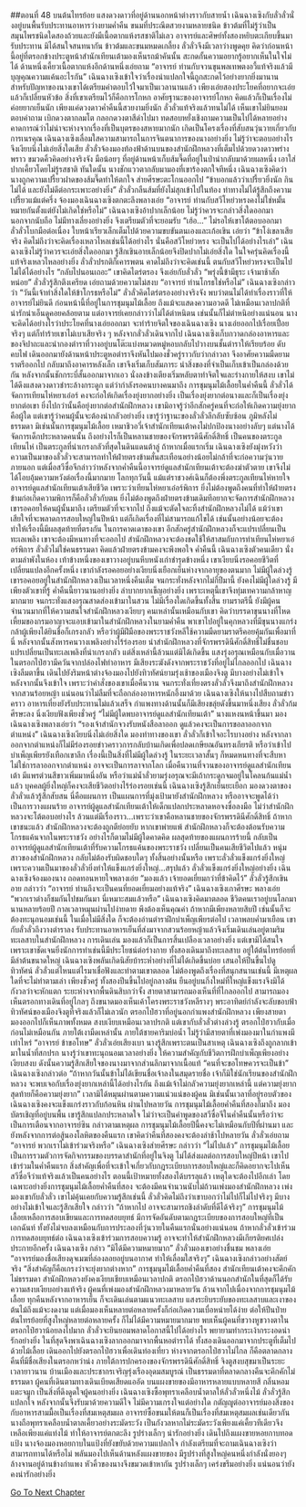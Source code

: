 ##ตอนที่ 48 บนต้นไทรย้อย
แสงดวงดาวที่อยู่ด้านนอกหน้าต่างราวกับสายน้ำ เฉินฉางเซิงกับลั่วลั่วนั่งอยู่บนพื้นรับประทานอาหารว่างยามค่ำคืน ขนมที่ประณีตสวยงามหลายชนิด ข้าวต้มที่ไม่รู้ว่าเป็นสมุนไพรชนิดใดสองถ้วยและยังมีเนื้อตากแห้งรสชาติไม่เลว อาจารย์และศิษย์ทั้งสองหยิบตะเกียบขึ้นมารับประทาน มิได้สนใจสนทนากัน
ข้าวต้มและขนมหมดเกลี้ยง ลั่วลั่วจึงมีเวลาว่างพูดคุย คิดว่าก่อนหน้านี้อยู่ที่ตรอกข้างประตูหน้าสำนักเทียนเต้ามองเห็นรถม้าคันนั้น สะกดกั้นความอยากรู้อยากเห็นในใจไม่ได้ ด้านหนึ่งเคี้ยวเนื้อตากแห้งอีกด้านหนึ่งเอ่ยถาม “อาจารย์ ท่านกับจวนขุนพลเทพตงอวี้แท้จริงแล้วมีบุญคุณความแค้นอะไรกัน”
เฉินฉางเซิงเข้าใจว่าเรื่องน่าแปลกใจนี้ถูกสะกดไว้อย่างยากยิ่งมานาน สำหรับปัญหาของนางเขาได้เตรียมคำตอบไว้ใจมาเป็นเวลานานแล้ว เพียงเอ่ยสองประโยคที่อยากจะเอ่ย แล้วก็เปลี่ยนหัวข้อ สิ่งที่เขาเตรียมไว้ก็คือการโกหก อาศัยฐานะของอาจารย์โกหก คิดแล้วก็เป็นเรื่องไม่ค่อยยากเย็นนัก
เพียงแค่ดวงดาวค่ำคืนนี้สวยงามยิ่งนัก ลั่วลั่วแท้จริงแล้วทนไม่ได้ เห็นเขาไม่ยินยอมตอบคำถาม เบิกดวงตากลมโต กลอกดวงตาสีดำไปมา ทดสอบหยั่งเชิงถามความเป็นไปได้หลายอย่าง คาดการณ์ว่าไม่น่าจะห่างจากเรื่องที่เป็นบุตรของสหายมากนัก เกิดเป็นโครงเรื่องที่สับสนวุ่นวายเกี่ยวกับการเนรคุณ
เฉินฉางเซิงเลื่อมใสความสามารถในการจินตนาการของนางอย่างยิ่ง ไม่รู้ว่าจะตอบอย่างไร จึงเงียบนิ่งไม่เอ่ยสิ่งใดเสีย
ลั่วลั่วจ้องมองท้องฟ้าด้านบนของสำนักฝึกหลวงที่เต็มไปด้วยดวงดาวพร่างพราว ขมวดคิ้วคิดอย่างจริงจัง มือน้อยๆ ที่อยู่ด้านหน้าเก็บส้มจี๊ดที่อยู่ในป่านำกลับมาด้วยผลหนึ่ง เอาใส่ปากเคี้ยวโดยไม่รู้รสชาติ ทันใดนั้น นางชักแววตากลับมามองที่เขาร้องตกใจทีหนึ่ง
เฉินฉางเซิงคิดว่านางถูกความเปรี้ยวฝาดของส้มจี๊ดทำให้ตกใจ ส่ายศีรษะตะโกนออกไป “ข้าบอกแล้วว่าเปรี้ยวยิ่งนัก กินไม่ได้ และยังไม่ดีต่อกระเพาะอย่างยิ่ง”
ลั่วลั่วกลืนส้มที่ยังไม่สุกเข้าไปในท้อง ท่าทางไม่ได้รู้สึกถึงความเปรี้ยวแม้แต่ครึ่ง จ้องมองเฉินฉางเซิงตกตะลึงพลางเอ่ย “อาจารย์ ท่านกับสวีโหย่วหรงคงไม่ใช่หมั้นหมายกันตั้งแต่ยังไม่เกิดใช่หรือไม่”
เฉินฉางเซิงอ้าปากเล็กน้อย ไม่รู้ว่าควรจะกล่าวสิ่งใดออกมา นอกจากนับถือ ไม่มีทางเลี่ยงอย่างยิ่ง จึงเตรียมตัวที่จะยอมรับ
“เฮ้อ...”
ไม่รอให้เขาโต้ตอบออกมา ลั่วลั่วโบกมือต่อเนื่อง ใบหน้าเรียวเล็กเต็มไปด้วยความขบขันตนเองและเก้อเขิน เอ่ยว่า “ข้าโง่เขลาเสียจริง คิดไม่ถึงว่าจะคิดเรื่องเหลวไหลเช่นนี้ได้อย่างไร นั่นคือสวีโหย่วหรง จะเป็นไปได้อย่างไรเล่า”
เฉินฉางเซิงไม่รู้ว่าควรจะเอ่ยสิ่งใดออกมา รู้สึกเขินอายเล็กน้อยจึงปิดปากไม่เอ่ยสิ่งใด ในใจครุ่นคิดเรื่องนี้แท้จริงเหลวไหลอย่างยิ่ง ลั่วลั่วปรกติก็เคารพตน คาดไม่ถึงว่าจะคิดเช่นนี้ ตนกับสวีโหย่วหรงจะเป็นไปไม่ได้ได้อย่างไร
“กลับไปนอนเถอะ” เขาคิดไตร่ตรอง จึงเอ่ยกับลั่วลั่ว “พรุ่งนี้ข้ามีธุระ เจ้ามาช้าสักหน่อย”
ลั่วลั่วรู้สึกตึงเครียด เอ่ยถามด้วยความไม่สงบ “อาจารย์ ท่านโกรธใช่หรือไม่”
เฉินฉางเซิงกล่าวว่า “วันนี้เจ้าทำสิ่งใดให้ข้าโกรธหรือไม่”
ลั่วลั่วคิดไตร่ตรองอย่างจริงจัง พบว่าตนไม่ได้ทำเรื่องราวที่ให้อาจารย์ไม่ยินดี ก่อนหน้านี้ที่อยู่ในการชุมนุมไม้เลื้อย ถึงแม้จะแสดงความอวดดี ไม่เหมือนเวลาปกติที่น่ารักน่าเอ็นดูคอยคล้อยตาม แต่อาจารย์เคยกล่าวว่าไม่ได้ตำหนิตน เช่นนั้นก็ไม่ตำหนิอย่างแน่นอน
นางจะคิดได้อย่างไรว่าประโยคที่นางเอ่ยออกมา จะทำร้ายจิตใจของเฉินฉางเซิง
นางเอ่ยออกไปเรื่อยเปื่อยจริงๆ แต่ก็ทำร้ายเขาไม่เบาเสียจริง ๆ
หลังจากลั่วลั่วเดินจากไป เฉินฉางเซิงเก็บกวาดกล่องอาหารและของจิปาถะและนำกองตำราที่วางอยู่บนโต๊ะแบ่งหมวดหมู่หอบกลับไปวางบนชั้นตำราให้เรียบร้อย ดับคบไฟ เดินออกมายังด้านหน้าประตูหอตำราจึงหันไปมองชั่วครู่ราวกับว่ากล่าวลา จึงอาศัยความมืดยามราตรีออกไป
กลับมาถึงอาคารหลังเล็ก เขาจึงเริ่มเก็บสัมภาระ นำสิ่งของที่จำเป็นเก็บเข้าเป็นกล่องด้วยกัน หลังจากนั้นชักกระบี่สั้นออกมาจากเอว นั่งลงข้างเตียงเริ่มหลับตาทำจิตใจและร่างกายให้สงบ เขาไม่ได้ดึงแสงดวงดาวชำระล้างกระดูก แต่ว่ากำลังรอคนบางคนมาถึง
การชุมนุมไม้เลื้อยในค่ำคืนนี้ ลั่วลั่วได้จัดการเทียนไห่หยาเอ๋อร์ คงจะก่อให้เกิดเรื่องยุ่งยากอย่างยิ่ง เป็นเรื่องยุ่งยากต่อนางและก็เป็นเรื่องยุ่งยากต่อเขา ยิ่งไปกว่านั้นคือยุ่งยากต่อสำนักฝึกหลวง เขามิอาจรู้ว่าอีกสักครู่คนที่จะก่อให้เกิดความยุ่งยากคือผู้ใด แต่เขารู้ว่าคนผู้นั้นจะต้องน่ากลัวอย่างยิ่ง
เขารู้ว่าฐานะของลั่วลั่วลึกลับซับซ้อน ภูมิหลังไม่ธรรมดา มิเช่นนั้นการชุมนุมไม้เลื้อย เหมาชิวอวี่เจ้าสำนักเทียนเต้าคงไม่ปกป้องนางอย่างลับๆ แต่นางได้จัดการเด็กประหลาดคนนั้น ถึงอย่างไรก็เป็นหลานชายของจักรพรรดินีศักดิ์สิทธิ์ เป็นคนของตระกูลเทียนไห่ เป็นตระกูลที่น่าเกรงกลัวที่สุดในดินแดนต้าลู่
ถ้าหากเมื่อแรกเริ่ม เฉินฉางเซิงยังมุ่งหวังว่าความเป็นมาของลั่วลั่วจะสามารถทำให้ฝ่ายตรงข้ามสั่นสะเทือนอย่างน้อยไม่กล้าที่จะก่อความวุ่นวายภายนอก แต่เมื่อสวีซื่อจีกล่าวว่าหลังจากค่ำคืนนี้อาจารย์ดูแลสำนักเทียนเต้าจะต้องฆ่าตัวตาย เขาจึงไม่ได้โอบอุ้มความหวังต่อเรื่องนี้มากมาย
โลกทุกวันนี้ แม้แต่ราชวงศ์เฉินก็ต้องพึ่งตระกูลเทียนไห่หายใจ อาจารย์ดูแลสำนักเทียนเต้าเสียชีวิต เพราะว่าเทียนไห่หยาเอ๋อร์พิการ ยิ่งไม่ต้องพูดถึงคนที่ทำให้ฝ่ายตรงข้ามก่อเกิดความพิการก็คือลั่วลั่วกับตน ยิ่งไม่ต้องพูดถึงฝ่ายตรงข้ามเดิมทีอยากจะจัดการสำนักฝึกหลวง
เขารอคอยให้คนผู้นั้นมาถึง เตรียมตัวที่จะจากไป ถึงแม้จะตัดใจละทิ้งสำนักฝึกหลวงไม่ได้ แม้ว่าเขาเสียใจที่จะพลาดการสอบใหญ่ในปีหน้า แต่ก็เกิดเรื่องที่ไม่สามารถแก้ไขได้ เช่นนั้นอย่างน้อยจะต้องทำให้เรื่องนี้มีผลสุดท้ายที่ตรงกัน
ในการคาดเดาของเขา อีกสักครู่สำนักฝึกหลวงก็จะแปรเปลี่ยนเป็นทะเลเพลิง
เขาจะต้องมีหนทางที่จะออกไป
สำนักฝึกหลวงจะต้องชดใช้ให้สาสมกับการทำเทียนไห่หยาเอ๋อร์พิการ ลั่วลั่วไม่ใช่คนธรรมดา คิดแล้วฝ่ายตรงข้ามคงจะพึงพอใจ
ค่ำคืนนี้
เฉินฉางเซิงตัวคนเดียว
นั่งตามลำพังในห้อง
เท้าข้างหนึ่งของเขาวางอยู่บนหีบหนังเก่าชำรุดข้างหนึ่ง
เขาเงียบนิ่งรอคอยชีวิตที่เปลี่ยนแปลงอีกครั้งหนึ่ง
เขากำลังรอคอยอย่างเงียบนิ่งเยือกเย็นห่างจากอายุของตนมาก
ไม่มีผู้ใดล่วงรู้ เขารอคอยอยู่ในสำนักฝึกหลวงเป็นเวลาหนึ่งคืนเต็ม จนกระทั่งหลังจากไม่กี่ปีมานี้ ยังคงไม่มีผู้ใดล่วงรู้ มีเพียงตัวเขาที่รู้ ค่ำคืนนี้ยาวนานอย่างยิ่ง ลำบากยากเข็ญอย่างยิ่ง เพราะเหตุนี้เขาจึงทุ่มเทความกล้าหาญมากมาย
จนกระทั่งแสงอรุณสาดส่องเข้ามาในสวน ไม่มีเรื่องใดเกิดขึ้นทั้งสิ้น
ยามราตรีนี้ ยังมีผู้คนจำนวนมากที่ให้ความสนใจสำนักฝึกหลวงเงียบๆ
คนเหล่านั้นเหมือนกับเขา คิดว่าบรรดาขุนนางที่โหดเหี้ยมของกรมอาญาจะแอบเข้ามาในสำนักฝึกหลวงในยามค่ำคืน พาเขาไปอยู่ในคุกหลวงที่มีขุนนางแกร่งกล้าผู้เพียงได้ยินชื่อก็เกรงกลัว หรือว่าผู้มีฝีมือของพระราชวังหลีใช้ความมืดยามราตรีคอยคุ้มกันเพื่อมาที่นี่ หลังจากนั้นสังหารคนวางเพลิงอย่างไร้ร่องรอย นำสำนักฝึกหลวงที่จักรพรรดินีศักดิ์สิทธิ์ไม่ชื่นชอบแปรเปลี่ยนเป็นทะเลเพลิงที่น่าเกรงกลัว
แต่สิ่งเหล่านี้ล้วนแต่มิได้เกิดขึ้น
แสงรุ่งอรุณเหมือนกับเมื่อวาน ในตรอกไป๋ฮวามีควันจากปล่องไฟทำอาหาร มีเสียงระฆังดังจากพระราชวังที่อยู่ไม่ไกลออกไป
เฉินฉางเซิงลืมตาขึ้น เดินไปยังริมหน้าต่างจ้องมองไปยังทิวทัศน์ยามรุ่งเช้าของเมืองจิงตู มีบางอย่างไม่เข้าใจ หลังจากนั้นจึงเข้าใจ
เพราะว่าคำสั่งของเขาเมื่อคืนวาน จนกระทั่งเที่ยงตรงลั่วลั่วจึงมาถึงสำนักฝึกหลวงจากสวนร้อยหญ้า แน่นอนว่าไม่ลืมที่จะถือกล่องอาหารหนักอึ้งมาด้วย
เฉินฉางเซิงให้นางไปสืบถามข่าวคราว
อาหารเที่ยงยังรับประทานไม่แล้วเสร็จ กำแพงทางด้านนั้นก็มีเสียงขลุ่ยดังขึ้นมาหนึ่งเสียง ลั่วลั่วก้มศีรษะลง นิ่งเงียบฟังเพียงชั่วครู่
“ไม่มีผู้ใดพบอาจารย์ดูแลสำนักเทียนเต้า”
นางแหงนหน้าขึ้นมา มองเฉินฉางเซิงพลางเอ่ยว่า “รองเจ้าสำนักจวงรับหนังสือลาออก ดูแล้วคงจะเป็นการขอลาออกจากตำแหน่ง”
เฉินฉางเซิงเงียบนิ่งไม่เอ่ยสิ่งใด มองท่าทางของเขา ลั่วลั่วก็เข้าใจอะไรบางอย่าง
หลังจากลาออกจากตำแหน่งก็ไม่มีร่องรอยข่าวคราวการกลับบ้านเกิดเพื่อปลดเกษียณอันทรงเกียรติ หรือว่าเข้าไปบำเพ็ญเพียรยังเทือกเขาลึก เรื่องนี้เป็นสิ่งที่ไม่มีผู้ใดล่วงรู้ ในระยะเวลาสั้นๆ ก็หมดหนทางที่จะสืบหา
ไม่ใช่การลาออกจากตำแหน่ง อาจจะเป็นการลาจากโลก
เมื่อคืนวานที่จวนของอาจารย์ดูแลสำนักเทียนเต้า มีแพรต่วนสีขาวเพิ่มมาหนึ่งอัน หรือว่าแม่น้ำลั่วยามรุ่งอรุณจะมีเถ้ากระดูกจมอยู่ในโคลนก้นแม่น้ำแล้ว
บุคคลผู้ยิ่งใหญ่ก็คงจะเสียชีวิตอย่างไร้ร่องรอยเช่นนี้
เฉินฉางเซิงรู้สึกเย็นยะเยือก มองดวงตาของลั่วลั่วแล้วรู้สึกสับสน
นี่คือแผนการ เป็นแผนการที่มุ่งเป้ามายังสำนักฝึกหลวง หรืออาจจะพูดได้ว่าเป็นการวางแผนร้าย
อาจารย์ผู้ดูแลสำนักเทียนเต้าให้เด็กแปลกประหลาดหอจงซื่อลงมือ ไม่ว่าสำนักฝึกหลวงจะโต้ตอบอย่างไร ล้วนแต่มีเรื่องราว...เพราะว่าเขาคือหลานชายของจักรพรรดินีศักดิ์สิทธิ์ ถ้าหากเขาชนะแล้ว สำนักฝึกหลวงจะต้องถูกตีย่อยยับ หากเขาพ่ายแพ้ สำนักฝึกหลวงก็จะต้องต้อนรับความโกรธแค้นจากในพระราชวัง
อย่างไรก็ตามไม่มีผู้ใดคาดคิด ผลสุดท้ายของแผนการร้ายนี้ กลับเป็นอาจารย์ผู้ดูแลสำนักเทียนเต้าที่รับความโกรธแค้นของพระราชวัง เปลี่ยนเป็นคนเสียชีวิตไปแล้ว หนุ่มสาวของสำนักฝึกหลวง กลับไม่ต้องรับผิดชอบใดๆ ทั้งสิ้นอย่างนั้นหรือ เพราะลั่วลั่วแข็งแกร่งยิ่งใหญ่ เพราะความเป็นมาของลั่วลั่วยิ่งทำให้แข็งแกร่งยิ่งใหญ่...สรุปแล้ว ลั่วลั่วแข็งแกร่งยิ่งใหญ่อย่างยิ่ง
เฉินฉางเซิงจ้องมองนาง ถอดทอนหายใจพลางเอ่ย “มองแล้ว เจ้ายอดเยี่ยมกว่าที่ข้าคิดไว้”
ลั่วลั่วรู้สึกเขินอาย กล่าวว่า “อาจารย์ ท่านถึงจะเป็นคนที่ยอดเยี่ยมอย่างแท้จริง”
เฉินฉางเซิงเกาศีรษะ พลางเอ่ย “พวกเราต่างก็ชมกันไปชมกันมา นี่เหมาะสมแล้วหรือ”
เฉินฉางเซิงคิดมาตลอด ชีวิตคนเราอยู่บนโลกมานานหลายร้อยปี กาลเวลาหมุนผ่านไปง่ายดาย พึงต้องเห็นคุณค่า ถ้าหากมีเพียงหลายสิบปี เช่นนั้นก็จะต้องทะนุถนอมเช่นนี้ ในเมื่อไม่มีสิ่งใด ก็จะต้องอ่านตำราฝึกบำเพ็ญเพียรต่อไป เวลาพลบค่ำมาเยือน เขากับลั่วลั่วถึงวางตำราลง รับประทานอาหารเย็นที่ส่งมาจากสวนร้อยหญ้าแล้วจึงเริ่มเดินเล่นอยู่ตามริมทะเลสาบในสำนักฝึกหลวง
การเดินเล่น มองแล้วก็เป็นการสิ้นเปลืองเวลาอย่างยิ่ง แต่เขามิได้สนใจ เพราะเขาชัดเจนยิ่งนักการทำเช่นนี้มีประโยชน์ต่อร่างกาย
ทั้งสองเดินมาถึงทะเลสาบ อยู่ใต้ต้นไทรย้อยที่มีลำต้นขนาดใหญ่ เฉินฉางเซิงพลันเกิดนิสัยบ้าระห่ำอย่างที่ไม่ได้เกิดขึ้นบ่อย เสนอให้ปีนขึ้นไปดูทิวทัศน์ ลั่วลั่วแต่ไหนแต่ไรมาเชื่อฟังและทำตามเขาตลอด ไม่ต้องพูดถึงเรื่องที่สนุกสนานเช่นนี้ มีเหตุผลใดที่จะไม่ทำตามเล่า
เพียงชั่วครู่ ทั้งสองปีนขึ้นไปอยู่กลางต้น ยืนอยู่บนกิ่งใหม่ที่ใหญ่แข็งแรงจึงมิได้กังวลว่าจะหักแตก ระยะห่างจากพื้นดินสิบกว่าจั้ง สายตาสามารถมองเห็นที่ที่ไกลออกไป สามารถมองเห็นตรอกทางเดินที่อยู่ไกลๆ ถึงขนาดมองเห็นเค้าโครงพระราชวังหลีรางๆ
พระอาทิตย์กำลังจะลับขอบฟ้า ทิวทัศน์ของเมืองจิงตูที่จริงแล้วก็ไม่เลวนัก
ตรอกไป๋ฮวาที่อยู่นอกกำแพงสำนักฝึกหลวง เพียงสายตามองออกไปก็เห็นภาพทั้งหมด สงบเงียบเหมือนเวลาปรกติ แต่เขากับลั่วลั่วต่างล่วงรู้ ตรอกไป๋ฮวากับเมื่อก่อนไม่เหมือนกัน ภายใต้เงามืดเหล่านั้น ภายใต้ชายคาริมบ่อน้ำ ไม่รู้ว่ามีสายตาที่เพ่งมองมาในกำแพงมีเท่าไหร่
“อาจารย์ ข้าขอโทษ”
ลั่วลั่วเอ่ยเสียงเบา นางรู้สึกเพราะตนเป็นสาเหตุ เฉินฉางเซิงถึงถูกลากเข้ามาในน้ำที่สกปรก นางรู้ว่าเขาทะนุถนอมเวลาอย่างยิ่ง ให้ความสำคัญกับชีวิตการฝึกบำเพ็ญเพียงอย่างเงียบสงบ ดังนั้นความรู้สึกเสียใจของนางมาจากส่วนลึกมาจากเนื้อแท้
“คนที่จะขอโทษควรจะเป็นข้า”
เฉินฉางเซิงกล่าวต่อ “ถ้าหากวันนั้นข้าไม่ได้เขียนชื่อเจ้าลงในสมุดรายชื่อ เจ้าก็มิใช่นักเรียนของสำนักฝึกหลวง จะพบเจอกับเรื่องยุ่งยากเหล่านี้ได้อย่างไรกัน ถึงแม้เจ้าไม่กลัวความยุ่งยากเหล่านี้ แต่ความยุ่งยากสุดท้ายก็คือความยุ่งยาก”
เวลามิได้หมุนผ่านตามความแน่วแน่ของผู้คน มิเช่นนั้นเวลาที่อยู่รอบตัวของเฉินฉางเซิงคงจะแข็งแกร่งราวกับก้อนหิน
ผ่านไปหลายวัน การชุมนุมไม้เลื้อยค่ำคืนที่สองก็มาถึง
มองบัตรเชิญที่อยู่บนพื้น เขารู้สึกแปลกประหลาดใจ ไม่ว่าจะเป็นคำพูดของสวีซื่อจีในค่ำคืนนั้นหรือว่าจะเป็นการเตือนจากอาจารย์ซิน กล่าวตามเหตุผล การชุมนุมไม้เลื้อยปีนี้คงจะไม่เหมือนกับปีที่ผ่านมา และยังหลังจากการต่อสู้นองโลหิตของคืนแรก เขาคิดว่าคืนที่สองคงจะต้องล่าช้าไปหลายวัน
ลั่วลั่วเอ่ยถาม “อาจารย์ พวกเราไม่เข้าร่วมจริงหรือ”
เฉินฉางเซิงส่ายศีรษะ กล่าวว่า “ไม่ไปแล้ว”
การชุมนุมไม้เลื้อยเป็นการรวมตัวการจัดกิจกรรมของบรรดาสำนักที่อยู่ในจิงตู ไม่ได้ส่งผลต่อการสอบใหญ่ปีหน้า เขาไปเข้าร่วมในค่ำคืนแรก สิ่งสำคัญเพื่อที่จะเข้าใจเกี่ยวกับกฎระเบียบการสอบใหญ่และก็คิดอยากจะไปเห็นสวีซื่อจีว่าแท้จริงแล้วเป็นคนอย่างไร ตอนนี้เป้าหมายทั้งสองได้บรรลุแล้ว เหตุใดจะต้องไปอีกเล่า
โดยเฉพาะอย่างยิ่งการชุมนุมไม้เลื้อยค่ำคืนที่สอง จะต้องมีคนจำนวนนับไม่ถ้วนเพ่งมองสำนักฝึกหลวง เพ่งมองเขากับลั่วลั่ว เขาไม่คุ้นเคยกับความรู้สึกเช่นนี้
ลั่วลั่วคิดไม่ถึงว่าเขาบอกว่าไม่ไปก็ไม่ไปจริงๆ มีบางอย่างไม่เข้าใจและรู้สึกเสียใจ กล่าวว่า “ถ้าหากไป อาจจะสามารถชิงลำดับที่ดีได้จริงๆ”
การชุมนุมไม้เลื้อยเหลือการสอบเขียนและการทดสอบยุทธ์ มีการจัดอันดับตามกฎระเบียบของการสอบใหญ่ที่เป็นเอกฉันท์ ทั้งยังไม่จบลงเหมือนกับการประลองที่วุ่นวายในคืนแรกนั่นอย่างแน่นอน ถ้าหากลั่วลั่วเข้าร่วมการทดสอบยุทธ์ต่อ เฉินฉางเซิงเข้าร่วมการสอบความรู้ อาจจะทำให้สำนักฝึกหลวงมีเกียรติยศเปล่งประกายอีกครั้ง
เฉินฉางเซิง กล่าว “มิได้มีความหมายมาก”
ลั่วลั่วมองเขาอย่างชื่นชม พลางเอ่ย “อาจารย์มองชื่อเสียงดุจเมฆที่ล่องลอยอยู่บนอากาศ ทำให้เลื่อมใสจริงๆ”
เฉินฉางเซิงกล่าวอย่างสัตย์จริง “สิ่งสำคัญก็คือเกรงว่าจะยุ่งยากต่างหาก”
การชุมนุมไม้เลื้อยค่ำคืนที่สอง สำนักเทียนเต้าคงจะคึกคักไม่ธรรมดา สำนักฝึกหลวงยังคงเงียบเชียบเหมือนเวลาปกติ ตรอกไป๋ฮวาด้านนอกสำนักในที่สุดก็ได้รับความสงบเงียบอย่างแท้จริง ผู้คนที่เพ่งมองสำนักฝึกหลวงมาหลายวัน ล้วนจากไปเนื่องจากการชุมนุมไม้เลื้อย
ทุกคืนหลังจากอาหารเย็น ก็จะเดินเล่นตามแนวทะเลสาบ แสงระยิบระยับของทะเลสาบและเงาของต้นไม้ถึงแม้จะงดงาม แต่เมื่อมองเห็นหลายต่อหลายครั้งก็ก่อเกิดความเบื่อหน่ายได้ง่าย ต่อให้ปีนป่ายต้นไทรย้อยที่สูงใหญ่หลายต่อหลายครั้ง ก็ไม่ได้มีความหมายมากมาย พบเห็นผู้คนที่ขวางหูขวางตาในตรอกไป๋ฮวาน้อยลงไปมาก ลั่วลั่วจะยินยอมพลาดโอกาสนี้ไปได้อย่างไร พยายามทำกระเง้ากระงอดน่ารักอย่างยิ่ง ในที่สุดจึงพาเฉินฉางเซิงลากออกมาจากพื้นหอตำราได้ ทั้งสองเดินออกมาจากประตูที่เต็มไปด้วยไม้เลื้อย เดินออกไปยังตรอกไป๋ฮวาเพื่อเดินท่องเที่ยว
ห่างจากตรอกไป๋ฮวาไม่ไกล ก็คือตลาดกลางคืนที่มีชื่อเสียงในตรอกหว่าน่ง ภายใต้การปกครองของจักรพรรดินีศักดิ์สิทธิ์ จิงตูสงบสุขมาเป็นระยะเวลายาวนาน บ้านเมืองและประชากรเจริญรุ่งเรืองอุดมสมบูรณ์ เป็นธรรมดาที่ตลาดกลางคืนจะคึกคักไม่ธรรมดา ผู้คนที่เดินตามทางเดินเบียดเสียดแออัด บนแผงขายของมีอาหารหลายแบบหลายสี กลิ่นหอมแตะจมูก เป็นสิ่งที่ดึงดูดใจผู้คนอย่างยิ่ง
เฉินฉางเซิงซื้อพุทราเคลือบน้ำตาลให้ลั่วลั่วหนึ่งไม้ ลั่วลั่วรู้สึกแปลกใจ หลังจากนั้นจึงรับมาด้วยความดีใจ ไม่มีความเกรงใจแต่อย่างใด กตัญญูต่ออาจารย์มองสิ่งของกับอาหารสามมื้อเป็นเรื่องที่สมเหตุสมผล อาจารย์ซื้อขนมให้ตนก็เป็นเรื่องที่สมเหตุสมผลเช่นเดียวกัน
นางถือพุทราเคลือบน้ำตาลเคี้ยวอย่างระมัดระวัง เป็นกังวลหากไม่ระมัดระวังเพียงแค่เคี้ยวทีเดียวจึงเหลือเพียงแค่แท่งไม้ ทำให้อาจารย์ตกตะลึง
รูปร่างเล็กๆ น่ารักอย่างยิ่ง
เดินไปถึงแผงขายหอยกาบทอดแป้ง นางจ้องมองหอยกาบในแป้งที่ยังขยับด้วยความแปลกใจ กำลังเตรียมที่จะถามเฉินฉางเซิงว่าสามารถทานได้หรือไม่ พลันมองไปเห็นด้านหลังแผงขายของ มีรูปร่างที่สูงใหญ่คนหนึ่งกำลังนั่งยองๆ ล้างจานอยู่ด้านข้างกำแพง หัวคิ้วของนางจึงขมวดเข้าหากัน
รูปร่างเล็กๆ เคร่งขรึมอย่างยิ่ง
แน่นอนว่ายังคงน่ารักอย่างยิ่ง




[Go To Next Chapter]( ./50.md)